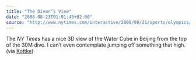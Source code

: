 ```yaml
---
title: "The Diver’s View"
date: "2008-08-23T01:01:45+02:00"
source: "http://www.nytimes.com/interactive/2008/08/21/sports/olympics/20080821_10M_DIVING.html"
---
```


The <cite>NY Times</cite> has a nice 3D view of the Water Cube in Beijing from the top of the 30M dive. I can’t even contemplate jumping off something that high. (via [Kottke](http://www.kottke.org/08/08/water-cube-panorama))
